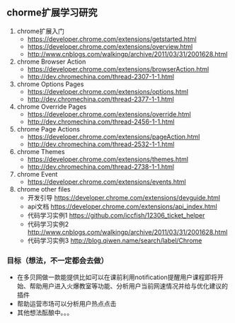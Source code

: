 ## chorme扩展学习研究
1. chrome扩展入门  
    - https://developer.chrome.com/extensions/getstarted.html
    - https://developer.chrome.com/extensions/overview.html
    - http://www.cnblogs.com/walkingp/archive/2011/03/31/2001628.html
2. chrome Browser Action
    - https://developer.chrome.com/extensions/browserAction.html
    - http://dev.chromechina.com/thread-2307-1-1.html
3. chrome Options Pages
    - https://developer.chrome.com/extensions/options.html
    - http://dev.chromechina.com/thread-2377-1-1.html
4. chrome Override Pages
    - https://developer.chrome.com/extensions/override.html
    - http://dev.chromechina.com/thread-2456-1-1.html
5. chrome Page Actions
    - https://developer.chrome.com/extensions/pageAction.html
    - http://dev.chromechina.com/thread-2532-1-1.html
6. chrome Themes
    - https://developer.chrome.com/extensions/themes.html
    - http://dev.chromechina.com/thread-2738-1-1.html
7. chrome Event
    - https://developer.chrome.com/extensions/events.html
8. chrome other files
    - 开发引导 https://developer.chrome.com/extensions/devguide.html
    - api文档 https://developer.chrome.com/extensions/api_index.html
    - 代码学习实例1 https://github.com/iccfish/12306_ticket_helper
    - 代码学习实例2 http://www.cnblogs.com/walkingp/archive/2011/03/31/2001628.html
    - 代码学习实例3 http://blog.qiwen.name/search/label/Chrome

### 目标（想法，不一定都会去做） ###
- 在多贝网做一款能提供比如可以在课前利用notification提醒用户课程即将开始、帮助用户进入火爆教室等功能、分析用户当前网速情况并给与优化建议的插件
- 帮助运营市场可以分析用户热点点击
- 其他想法酝酿中。。。